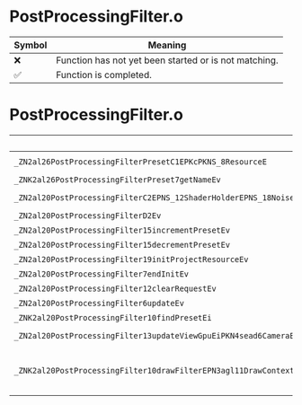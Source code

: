 # PostProcessingFilter.o
| Symbol | Meaning 
| ------------- | ------------- 
| :x: | Function has not yet been started or is not matching. 
| :white_check_mark: | Function is completed. 


# PostProcessingFilter.o
| Symbol (Demangled) | Symbol (Mangled) | Decompiled? |
| ------------- |  ------------- | ------------- |
| `_ZN2al26PostProcessingFilterPresetC1EPKcPKNS_8ResourceE` | `al::PostProcessingFilterPreset::PostProcessingFilterPreset(char const*,al::Resource const*)` | :white_check_mark: |
| `_ZNK2al26PostProcessingFilterPreset7getNameEv` | `al::PostProcessingFilterPreset::getName(void)const` | :white_check_mark: |
| `_ZN2al20PostProcessingFilterC2EPNS_12ShaderHolderEPNS_18NoiseTextureKeeperE` | `al::PostProcessingFilter::PostProcessingFilter(al::ShaderHolder *,al::NoiseTextureKeeper *)` | :white_check_mark: |
| `_ZN2al20PostProcessingFilterD2Ev` | `al::PostProcessingFilter::~PostProcessingFilter()` | :white_check_mark: |
| `_ZN2al20PostProcessingFilter15incrementPresetEv` | `al::PostProcessingFilter::incrementPreset(void)` | :white_check_mark: |
| `_ZN2al20PostProcessingFilter15decrementPresetEv` | `al::PostProcessingFilter::decrementPreset(void)` | :white_check_mark: |
| `_ZN2al20PostProcessingFilter19initProjectResourceEv` | `al::PostProcessingFilter::initProjectResource(void)` | :white_check_mark: |
| `_ZN2al20PostProcessingFilter7endInitEv` | `al::PostProcessingFilter::endInit(void)` | :white_check_mark: |
| `_ZN2al20PostProcessingFilter12clearRequestEv` | `al::PostProcessingFilter::clearRequest(void)` | :white_check_mark: |
| `_ZN2al20PostProcessingFilter6updateEv` | `al::PostProcessingFilter::update(void)` | :white_check_mark: |
| `_ZNK2al20PostProcessingFilter10findPresetEi` | `al::PostProcessingFilter::findPreset(int)const` | :white_check_mark: |
| `_ZN2al20PostProcessingFilter13updateViewGpuEiPKN4sead6CameraEPKNS_10ProjectionE` | `al::PostProcessingFilter::updateViewGpu(int,sead::Camera const*,al::Projection const*)` | :white_check_mark: |
| `_ZNK2al20PostProcessingFilter10drawFilterEPN3agl11DrawContextEiPNS_14SimpleModelEnvERKNS1_12RenderBufferERKNS1_11TextureDataESB_SB_RKN4sead6CameraERKNS_10ProjectionEffb` | `al::PostProcessingFilter::drawFilter(agl::DrawContext *,int,al::SimpleModelEnv *,agl::RenderBuffer const&,agl::TextureData const&,agl::TextureData const&,agl::TextureData const&,sead::Camera const&,al::Projection const&,float,float,bool)const` | :white_check_mark: |

